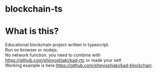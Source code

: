 # blockchain-ts

# What is this?
Educational blockchain project written in typescript.  
Run on browser or nodejs.  
No network function. you need to combine with https://github.com/shinyoshiaki/kad-rtc or made your self.  
Working example is here https://github.com/shinyoshiaki/kad-blockchain .  
